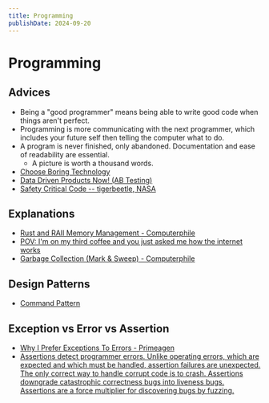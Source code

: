 ```yaml
---
title: Programming
publishDate: 2024-09-20
---
```


# Programming

## Advices

- Being a "good programmer" means being able to write good code when things aren't perfect.
- Programming is more communicating with the next programmer, which includes your future self then telling the computer what to do.
- A program is never finished, only abandoned. Documentation and ease of readability are essential.
  - A picture is worth a thousand words.
- [Choose Boring Technology](https://boringtechnology.club/)
- [Data Driven Products Now! (AB Testing)](https://datadriven.club/)
- [Safety Critical Code -- tigerbeetle, NASA](https://github.com/tigerbeetle/tigerbeetle/blob/main/docs/TIGER_STYLE.md)

## Explanations

- [Rust and RAII Memory Management - Computerphile](https://www.youtube.com/watch?v=pTMvh6VzDls)
- [POV: I'm on my third coffee and you just asked me how the internet works](https://www.youtube.com/watch?v=jjKFXlFNR4E)
- [Garbage Collection (Mark & Sweep) - Computerphile](https://www.youtube.com/watch?v=c32zXYAK7CI)

## Design Patterns

- [Command Pattern](https://refactoring.guru/design-patterns/command)

## Exception vs Error vs Assertion

- [Why I Prefer Exceptions To Errors - Primeagen](https://www.youtube.com/watch?v=sS6u5UU3t3c)
- [Assertions detect programmer errors. Unlike operating errors, which are expected and which must be handled, assertion failures are unexpected. The only correct way to handle corrupt code is to crash. Assertions downgrade catastrophic correctness bugs into liveness bugs. Assertions are a force multiplier for discovering bugs by fuzzing.](https://github.com/tigerbeetle/tigerbeetle/blob/main/docs/TIGER_STYLE.md#safety)
